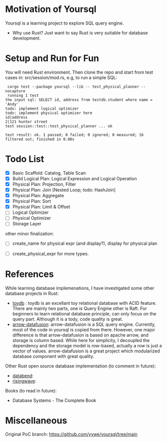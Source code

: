 # Motivation of Yoursql
Yoursql is a learning project to explore SQL query engine.

* Why use Rust?
Just want to say Rust is very suitable for database development.

# Setup and Run for Fun
You will need Rust environment. Then clone the repo and start from test cases in: src/session/mod.rs, e.g, to run a simple SQL:

```console
 cargo test --package yoursql --lib -- test_physical_planner --nocapture
 running 1 test
the input sql: SELECT id, address from testdb.student where name = 'Andy'
todo: implement logical optimizer
todo: implement physical optimizer here
id|address
2|121 hunter street
test session::test::test_physical_planner ... ok

test result: ok. 1 passed; 0 failed; 0 ignored; 0 measured; 16 filtered out; finished in 0.00s
```


# Todo List
- [x] Basic Scaffold: Catalog, Table Scan
- [x] Build Logical Plan: Logical Expression and Logical Operation
- [x] Physical Plan: Projection, Filter
- [x] Physical Plan: Join [Nested Loop; todo: HashJoin]
- [x] Physical Plan: Aggregate
- [x] Physical Plan: Sort
- [x] Physical Plan: Limit & Offset
- [ ] Logical Optimizer
- [ ] Physical Optimizer
- [ ] Storage Layer

other minor finalization:  
- [ ] create_name for physical expr (and display?), display for physical plan
- [ ] create_physical_expr for more types.



# References
While learning database implemenations, I have investigated some other database projects in Rust: 
* [toydb](https://github.com/erikgrinaker/toydb) : toydb is an excellant toy relational database with ACID feature. There are mainly two parts, one is Query Engine other is Raft. For beginners to learn relational database principle, can only focus on the query part. Although it is a tody, code quality is great. 
* [arrow-datafusion](https://github.com/apache/arrow-datafusion): arrow-datafusion is a SQL query engine. Currently, most of the code in yoursql is copied from there. However, one major difference is that arrow-datafusion is based on apache arrow, and storage is column based. While here for simplicity, I decoupled the dependency and the storage model is row-based, actually a row is just a vector of values. arrow-datafusion is a great project which modularized database component with great quality.

Other Rust open source database implementation (to comment in future):
* [databend](https://github.com/datafuselabs/databend):
* [risingwave](https://github.com/risingwavelabs/risingwave):

Books (to read in future):
* Database Systems - The Complete Book

# Miscellaneous
Original PoC branch: https://github.com/yywe/yoursql/tree/main
